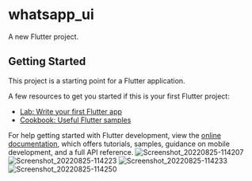 # whatsapp_ui

A new Flutter project.

## Getting Started

This project is a starting point for a Flutter application.

A few resources to get you started if this is your first Flutter project:

- [Lab: Write your first Flutter app](https://docs.flutter.dev/get-started/codelab)
- [Cookbook: Useful Flutter samples](https://docs.flutter.dev/cookbook)

For help getting started with Flutter development, view the
[online documentation](https://docs.flutter.dev/), which offers tutorials,
samples, guidance on mobile development, and a full API reference.
![Screenshot_20220825-114207](https://user-images.githubusercontent.com/71889823/186622629-0288aa73-c0b8-4ad8-8d0f-63d84f6461a8.jpg)
![Screenshot_20220825-114223](https://user-images.githubusercontent.com/71889823/186622632-7457a2e2-4594-46c6-b681-18294c5559a0.jpg)
![Screenshot_20220825-114233](https://user-images.githubusercontent.com/71889823/186622635-cb02bf27-c5f1-43a8-b3b1-661b81cfe1d3.jpg)
![Screenshot_20220825-114250](https://user-images.githubusercontent.com/71889823/186622641-0a86a1cc-a472-46ad-8fde-2a167ec8fd2f.jpg)
